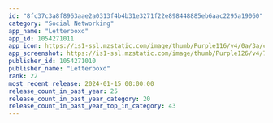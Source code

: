 ```yaml
---
id: "8fc37c3a8f8963aae2a0313f4b4b31e3271f22e898448885eb6aac2295a19060"
category: "Social Networking"
app_name: "Letterboxd"
app_id: 1054271011
app_icon: https://is1-ssl.mzstatic.com/image/thumb/Purple116/v4/0a/3a/c2/0a3ac2fd-5648-41f3-bb1c-a7e11f503f27/AppIcon-0-1x_U007emarketing-0-7-0-85-220-0.png/1024x1024bb.png
app_screenshot: https://is1-ssl.mzstatic.com/image/thumb/Purple126/v4/7a/6d/9f/7a6d9f25-525f-c08c-8ee2-cc5bca343322/8b7a02fa-cf0f-41ab-be28-de7092bc648a_Store_1d.png/1242x2688bb.png
publisher_id: 1054271010
publisher_name: "Letterboxd"
rank: 22
most_recent_release: 2024-01-15 00:00:00
release_count_in_past_year: 25
release_count_in_past_year_category: 20
release_count_in_past_year_top_in_category: 43
---
```

